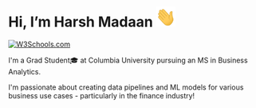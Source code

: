 # Hi, I’m Harsh Madaan <img src="https://raw.githubusercontent.com/ABSphreak/ABSphreak/master/gifs/Hi.gif" width="40" height="40">

<p><a href="https://www.linkedin.com/in/harshmadaan97/">
<img src="w3html.gif" alt="W3Schools.com" width="100" height="132">
</a></p>

I'm a Grad Student🎓 at Columbia University pursuing an MS in Business Analytics. 

I'm passionate about creating data pipelines and ML models for various business use cases - particularly in the finance industry!  



<!---
harsh-madaan/harsh-madaan is a ✨ special ✨ repository because its `README.md` (this file) appears on your GitHub profile.
You can click the Preview link to take a look at your changes.
--->

